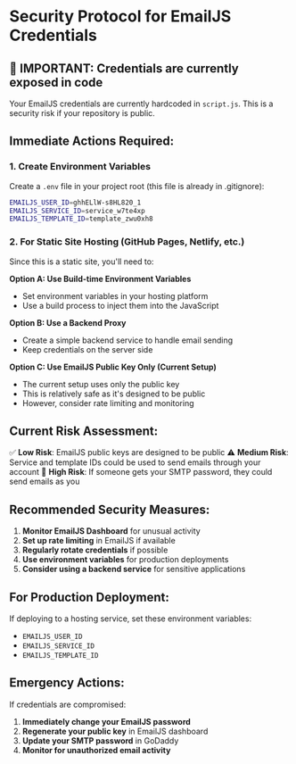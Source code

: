 # Security Protocol for EmailJS Credentials

## 🚨 IMPORTANT: Credentials are currently exposed in code

Your EmailJS credentials are currently hardcoded in `script.js`. This is a security risk if your repository is public.

## Immediate Actions Required:

### 1. Create Environment Variables
Create a `.env` file in your project root (this file is already in .gitignore):

```bash
EMAILJS_USER_ID=ghhELlW-s8HL820_1
EMAILJS_SERVICE_ID=service_w7te4xp
EMAILJS_TEMPLATE_ID=template_zwu0xh8
```

### 2. For Static Site Hosting (GitHub Pages, Netlify, etc.)
Since this is a static site, you'll need to:

**Option A: Use Build-time Environment Variables**
- Set environment variables in your hosting platform
- Use a build process to inject them into the JavaScript

**Option B: Use a Backend Proxy**
- Create a simple backend service to handle email sending
- Keep credentials on the server side

**Option C: Use EmailJS Public Key Only (Current Setup)**
- The current setup uses only the public key
- This is relatively safe as it's designed to be public
- However, consider rate limiting and monitoring

## Current Risk Assessment:

✅ **Low Risk**: EmailJS public keys are designed to be public
⚠️ **Medium Risk**: Service and template IDs could be used to send emails through your account
🚨 **High Risk**: If someone gets your SMTP password, they could send emails as you

## Recommended Security Measures:

1. **Monitor EmailJS Dashboard** for unusual activity
2. **Set up rate limiting** in EmailJS if available
3. **Regularly rotate credentials** if possible
4. **Use environment variables** for production deployments
5. **Consider using a backend service** for sensitive applications

## For Production Deployment:

If deploying to a hosting service, set these environment variables:
- `EMAILJS_USER_ID`
- `EMAILJS_SERVICE_ID` 
- `EMAILJS_TEMPLATE_ID`

## Emergency Actions:

If credentials are compromised:
1. **Immediately change your EmailJS password**
2. **Regenerate your public key** in EmailJS dashboard
3. **Update your SMTP password** in GoDaddy
4. **Monitor for unauthorized email activity**
